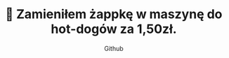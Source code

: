 ---
title: "🌭 Zamieniłem żappkę w maszynę do hot-dogów za 1,50zł."
subtitle: "Github"
github: "https://github.com/asdfMaciej/zabka-as-a-service"
weight: 5
---